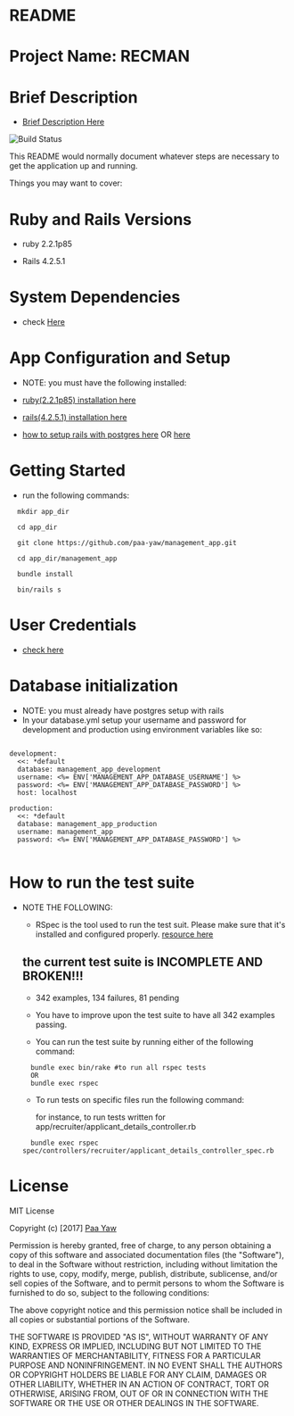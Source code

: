 # README

# Project Name: RECMAN

# Brief Description
 * [Brief Description Here](https://github.com/paa-yaw/management_app/blob/master/app_description.md)

![Build Status](https://travis-ci.org/paa-yaw/management_app.svg?branch=test)

This README would normally document whatever steps are necessary to get the
application up and running.

Things you may want to cover:

# Ruby and Rails Versions

* ruby 2.2.1p85

* Rails 4.2.5.1


# System Dependencies

* check [Here](https://github.com/paa-yaw/management_app/blob/master/Gemfile)

# App Configuration and Setup

* NOTE: you must have the following installed:

* [ruby(2.2.1p85) installation here](https://www.ruby-lang.org/en/downloads/)

* [rails(4.2.5.1) installation here](http://railsinstaller.org/en)

* [how to setup rails with postgres here](https://www.digitalocean.com/community/tutorials/how-to-setup-ruby-on-rails-with-postgres) OR
[here](https://www.digitalocean.com/community/tutorials/how-to-use-postgresql-with-your-ruby-on-rails-application-on-ubuntu-14-04)

# Getting Started

* run the following commands:

```
  mkdir app_dir

  cd app_dir

  git clone https://github.com/paa-yaw/management_app.git
  
  cd app_dir/management_app

  bundle install

  bin/rails s

```  
# User Credentials
  * [check here](https://github.com/paa-yaw/management_app/blob/master/app_description.md)


# Database initialization

* NOTE: you must already have postgres setup with rails
* In your database.yml setup your username and password for development and production using environment variables like so:

```
  
development:
  <<: *default
  database: management_app_development
  username: <%= ENV['MANAGEMENT_APP_DATABASE_USERNAME'] %>
  password: <%= ENV['MANAGEMENT_APP_DATABASE_PASSWORD'] %>
  host: localhost

production:
  <<: *default
  database: management_app_production
  username: management_app
  password: <%= ENV['MANAGEMENT_APP_DATABASE_PASSWORD'] %>


```

 
# How to run the test suite

* NOTE THE FOLLOWING:

  * RSpec is the tool used to run the test suit. Please make sure that it's installed and configured properly. [resource here](https://github.com/rspec/rspec-rails)

  ## the current test suite is INCOMPLETE AND BROKEN!!!
    * 342 examples, 134 failures, 81 pending
    * You have to improve upon the test suite to have all 342 examples passing.

  * You can run the test suite by running either of the following command:

  ```
    bundle exec bin/rake #to run all rspec tests 
    OR
    bundle exec rspec

  ```

  * To run tests on specific files run the following command:
  
    for instance, to run tests written for app/recruiter/applicant_details_controller.rb

  ```
    bundle exec rspec spec/controllers/recruiter/applicant_details_controller_spec.rb 

  ```
# License  

MIT License

Copyright (c) [2017] [Paa Yaw](https://github.com/paa-yaw)

Permission is hereby granted, free of charge, to any person obtaining a copy
of this software and associated documentation files (the "Software"), to deal
in the Software without restriction, including without limitation the rights
to use, copy, modify, merge, publish, distribute, sublicense, and/or sell
copies of the Software, and to permit persons to whom the Software is
furnished to do so, subject to the following conditions:

The above copyright notice and this permission notice shall be included in all
copies or substantial portions of the Software.

THE SOFTWARE IS PROVIDED "AS IS", WITHOUT WARRANTY OF ANY KIND, EXPRESS OR
IMPLIED, INCLUDING BUT NOT LIMITED TO THE WARRANTIES OF MERCHANTABILITY,
FITNESS FOR A PARTICULAR PURPOSE AND NONINFRINGEMENT. IN NO EVENT SHALL THE
AUTHORS OR COPYRIGHT HOLDERS BE LIABLE FOR ANY CLAIM, DAMAGES OR OTHER
LIABILITY, WHETHER IN AN ACTION OF CONTRACT, TORT OR OTHERWISE, ARISING FROM,
OUT OF OR IN CONNECTION WITH THE SOFTWARE OR THE USE OR OTHER DEALINGS IN THE
SOFTWARE.

